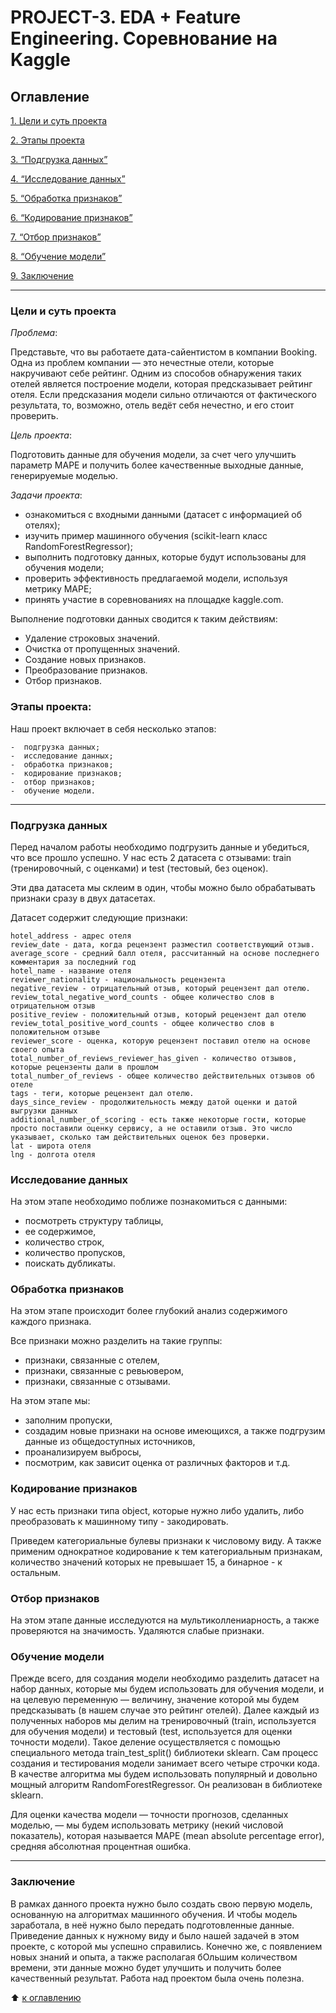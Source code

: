 # PROJECT-3. EDA + Feature Engineering. Соревнование на Kaggle

## Оглавление
[1. Цели и суть проекта](#Цели-и-суть-проекта)

[2. Этапы проекта](#Этапы-проекта)

[3. “Подгрузка данных”](#Подгрузка-данных)

[4. “Исследование данных”](#Исследование-данных)

[5. “Обработка признаков”](#Обработка-признаков)

[6. “Кодирование признаков”](#Кодирование-признаков)

[7. “Отбор признаков”](#Отбор-признаков)

[8. “Обучение модели”](#Обучение-модели)

[9. Заключение](#Заключение)


-----
### **Цели и суть проекта**

*Проблема*:

Представьте, что вы работаете дата-сайентистом в компании Booking. Одна из проблем компании — это нечестные отели, которые накручивают себе рейтинг. Одним из способов обнаружения таких отелей является построение модели, которая предсказывает рейтинг отеля. Если предсказания модели сильно отличаются от фактического результата, то, возможно, отель ведёт себя нечестно, и его стоит проверить.

*Цель проекта*:

Подготовить данные для обучения модели, за счет чего улучшить параметр MAPE и получить более качественные выходные данные, генерируемые моделью.

*Задачи проекта*:

   - ознакомиться с входными данными (датасет с информацией об отелях);
   - изучить пример машинного обучения (scikit-learn класс RandomForestRegressor);
   - выполнить подготовку данных, которые будут использованы для обучения модели;
   - проверить эффективность предлагаемой модели, используя метрику MAPE;
   - принять участие в соревнованиях на площадке kaggle.com.

   
Выполнение подготовки данных сводится к таким действиям:

  - Удаление строковых значений.
  - Очистка от пропущенных значений.
  - Создание новых признаков.
  - Преобразование признаков.
  - Отбор признаков.




### **Этапы проекта:**

Наш проект включает в себя несколько этапов:

    -  подгрузка данных;
    -  исследование данных;
    -  обработка признаков;
    -  кодирование признаков;
    -  отбор признаков;
    -  обучение модели.


---
### **Подгрузка данных**

Перед началом работы необходимо подгрузить данные и убедиться, что все прошло успешно.
У нас есть 2 датасета с отзывами: train (тренировочный, с оценками) и test (тестовый, без оценок).

Эти два датасета мы склеим в один, чтобы можно было обрабатывать признаки сразу в двух датасетах.

Датасет содержит следующие признаки:

    hotel_address - адрес отеля
    review_date - дата, когда рецензент разместил соответствующий отзыв.
    average_score - средний балл отеля, рассчитанный на основе последнего комментария за последний год
    hotel_name - название отеля
    reviewer_nationality - национальность рецензента
    negative_review - отрицательный отзыв, который рецензент дал отелю.
    review_total_negative_word_counts - общее количество слов в отрицательном отзыв
    positive_review - положительный отзыв, который рецензент дал отелю
    review_total_positive_word_counts - общее количество слов в положительном отзыве
    reviewer_score - оценка, которую рецензент поставил отелю на основе своего опыта
    total_number_of_reviews_reviewer_has_given - количество отзывов, которые рецензенты дали в прошлом
    total_number_of_reviews - общее количество действительных отзывов об отеле
    tags - теги, которые рецензент дал отелю.
    days_since_review - продолжительность между датой оценки и датой выгрузки данных
    additional_number_of_scoring - есть также некоторые гости, которые просто поставили оценку сервису, а не оставили отзыв. Это число указывает, сколько там действительных оценок без проверки.
    lat - широта отеля
    lng - долгота отеля


### **Исследование данных**

На этом этапе необходимо поближе познакомиться с данными: 

- посмотреть структуру таблицы, 
- ее содержимое, 
- количество строк,
- количество пропусков,
- поискать дубликаты.

### **Обработка признаков**

На этом этапе происходит более глубокий анализ содержимого каждого признака. 

Все признаки можно разделить на такие группы:
- признаки, связанные с отелем,
- признаки, связанные с ревьювером,
- признаки, связанные с отзывами.

На этом этапе мы:
- заполним пропуски, 
- создадим новые признаки на основе имеющихся, а также подгрузим данные из общедоступных источников,
- проанализируем выбросы,
- посмотрим, как зависит оценка от различных факторов
и т.д.


### **Кодирование признаков**

У нас есть признаки типа object, которые нужно либо удалить, либо преобразовать к машинному типу - закодировать.

Приведем категориальные булевы признаки к числовому виду. А также применим однократное кодирование к тем категориальным признакам, количество значений которых не превышает 15, а бинарное - к остальным.


### **Отбор признаков**

На этом этапе данные исследуются на мультиколлениарность, а также проверяются на значимость.
Удаляются слабые признаки.

### **Обучение модели**

Прежде всего, для создания модели необходимо разделить датасет на набор данных, которые мы будем использовать для обучения модели, и на целевую переменную — величину, значение которой мы будем предсказывать (в нашем случае это рейтинг отелей).
Далее каждый из полученных наборов мы делим на тренировочный (train, используется для обучения модели) и тестовый (test, используется для оценки точности модели). Такое деление осуществляется с помощью специального метода train_test_split() библиотеки sklearn. 
Сам процесс создания и тестирования модели занимает всего четыре строчки кода. В качестве алгоритма мы будем использовать популярный и довольно мощный алгоритм RandomForestRegressor. Он реализован в библиотеке sklearn.

Для оценки качества модели — точности прогнозов, сделанных моделью, — мы будем использовать метрику (некий числовой показатель), которая называется MAPE (mean absolute percentage error), средняя абсолютная процентная ошибка.

----

### **Заключение**

В рамках данного проекта нужно было создать свою первую модель, основанную на алгоритмах машинного обучения.
И чтобы модель заработала, в неё нужно было передать подготовленные данные. Приведение данных к нужному виду и было нашей задачей в этом проекте, с которой мы успешно справились. Конечно же, с появлением новых знаний и опыта, а также располагая бОльшим количеством времени, эти данные можно будет улучшить и получить более качественный результат. Работа над проектом была очень полезна.





:arrow_up: [к оглавлению](https://github.com/TatyanaTmf/ds_game/tree/main/project_3/README.md#Оглавление)